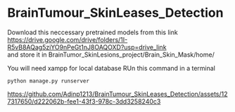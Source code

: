 # BrainTumour_SkinLeases_Detection

Download this neccessary pretrained models from this link <br>
https://drive.google.com/drive/folders/1I-R5vB8AQag5ziYO9nPeGt1nJ8OAQOXD?usp=drive_link <br>
and store it in BrainTumor_SkinLesions_project/Brain_Skin_Mask/home/

You will need xampp for local database 
RUn this command in a terminal 
```
python manage.py runserver
```


https://github.com/Adinp1213/BrainTumour_SkinLeases_Detection/assets/127317650/d222062b-fee1-43f3-978c-3dd3258240c3

